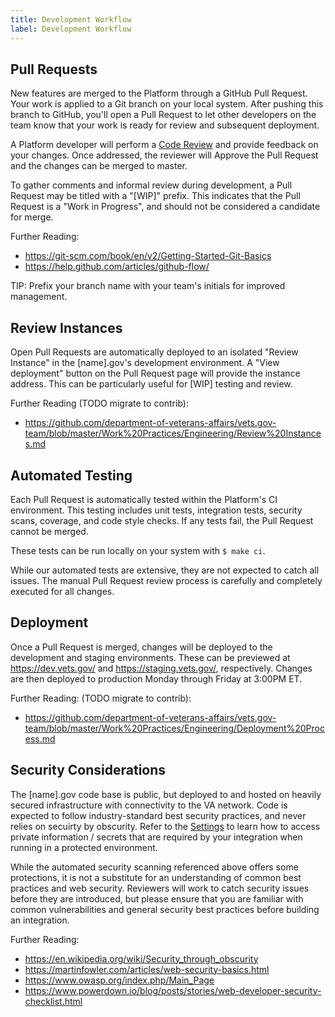 ```yaml
---
title: Development Workflow
label: Development Workflow
---
```

## Pull Requests

New features are merged to the Platform through a GitHub Pull Request. Your work
is applied to a Git branch on your local system. After pushing this
branch to GitHub, you'll open a Pull Request to let other developers on the
team know that your work is ready for review and subsequent deployment.

A Platform developer will perform a [Code
Review](https://github.com/department-of-veterans-affairs/vets.gov-team/blob/master/Work%20Practices/Engineering/Code%20Review%20Norms.md)
and provide feedback on your changes. Once addressed, the reviewer will Approve
the Pull Request and the changes can be merged to master.

To gather comments and informal review during development, a Pull Request may
be titled with a "[WIP]" prefix. This indicates that the Pull Request is
a "Work in Progress", and should not be considered a candidate for merge.

Further Reading:

* https://git-scm.com/book/en/v2/Getting-Started-Git-Basics
* https://help.github.com/articles/github-flow/

TIP: Prefix your branch name with your team's initials for improved management.

## Review Instances

Open Pull Requests are automatically deployed to an isolated "Review Instance"
in the [name].gov's development environment. A "View deployment" button on
the Pull Request page will provide the instance address. This can be
particularly useful for [WIP] testing and review.

Further Reading (TODO migrate to contrib):

* https://github.com/department-of-veterans-affairs/vets.gov-team/blob/master/Work%20Practices/Engineering/Review%20Instances.md

## Automated Testing

Each Pull Request is automatically tested within the Platform's CI environment.
This testing includes unit tests, integration tests, security scans, coverage,
and code style checks. If any tests fail, the Pull Request cannot be merged.

These tests can be run locally on your system with `$ make ci`.

While our automated tests are extensive, they are not expected to catch all
issues. The manual Pull Request review process is carefully and completely
executed for all changes.

## Deployment

Once a Pull Request is merged, changes will be deployed to the development and
staging environments. These can be previewed at https://dev.vets.gov/ and
https://staging.vets.gov/, respectively. Changes are then deployed to
production Monday through Friday at 3:00PM ET.

Further Reading: (TODO migrate to contrib):

* https://github.com/department-of-veterans-affairs/vets.gov-team/blob/master/Work%20Practices/Engineering/Deployment%20Process.md

## Security Considerations

The [name].gov code base is public, but deployed to and hosted on heavily secured
infrastructure with connectivity to the VA network. Code is expected to
follow industry-standard best security practices, and never relies on secuirty
by obscurity. Refer to the [Settings](./Settings.md) to learn how to access
private information / secrets that are required by your integration when
running in a protected environment.

While the automated security scanning referenced above offers some protections,
it is not a substitute for an understanding of common best practices and web
security. Reviewers will work to catch security issues before they are
introduced, but please ensure that you are familiar with common
vulnerabilities and general security best practices before building an
integration.

Further Reading:

* https://en.wikipedia.org/wiki/Security_through_obscurity
* https://martinfowler.com/articles/web-security-basics.html
* https://www.owasp.org/index.php/Main_Page
* https://www.powerdown.io/blog/posts/stories/web-developer-security-checklist.html
